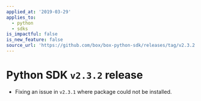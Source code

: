 ```yaml
---
applied_at: '2019-03-29'
applies_to:
  - python
  - sdks
is_impactful: false
is_new_feature: false
source_url: 'https://github.com/box/box-python-sdk/releases/tag/v2.3.2'
---
```

# Python SDK `v2.3.2` release

* Fixing an issue in `v2.3.1` where package could not be installed.
